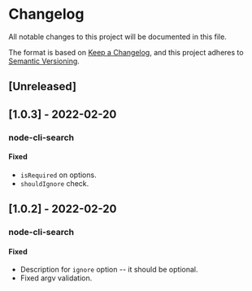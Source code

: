 # Changelog

All notable changes to this project will be documented in this file.

The format is based on [Keep a Changelog](https://keepachangelog.com/en/1.0.0/),
and this project adheres to [Semantic Versioning](https://semver.org/spec/v2.0.0.html).

## [Unreleased]

## [1.0.3] - 2022-02-20

### node-cli-search

#### Fixed

- `isRequired` on options.
- `shouldIgnore` check.

## [1.0.2] - 2022-02-20

### node-cli-search

#### Fixed

- Description for `ignore` option -- it should be optional.
- Fixed argv validation.

